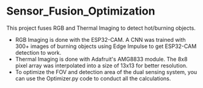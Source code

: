 # Sensor_Fusion_Optimization
This project fuses RGB and Thermal Imaging to detect hot/burning objects.
- RGB Imaging is done with the ESP32-CAM. A CNN was trained with 300+ images of burning objects using Edge Impulse to get ESP32-CAM detection to work.
- Thermal Imaging is done with Adafruit's AMG8833 module. The 8x8 pixel array was interpolated into a size of 13x13 for better resolution.
- To optimize the FOV and detection area of the dual sensing system, you can use the Optimizer.py code to conduct all the calculations.
